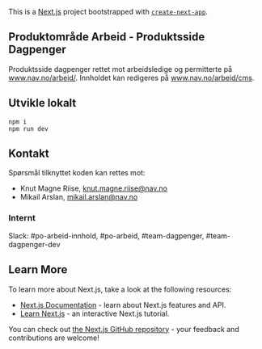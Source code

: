 This is a [Next.js](https://nextjs.org/) project bootstrapped with [`create-next-app`](https://github.com/vercel/next.js/tree/canary/packages/create-next-app).

## Produktområde Arbeid - Produktsside Dagpenger

Produktsside dagpenger rettet mot arbeidsledige og permitterte på www.nav.no/arbeid/. 
Innholdet kan redigeres på www.nav.no/arbeid/cms.

## Utvikle lokalt

```
npm i
npm run dev
```

## Kontakt

Spørsmål tilknyttet koden kan rettes mot:

- Knut Magne Riise, knut.magne.riise@nav.no
- Mikail Arslan, mikail.arslan@nav.no

### Internt

Slack: #po-arbeid-innhold, #po-arbeid, #team-dagpenger, #team-dagpenger-dev


## Learn More

To learn more about Next.js, take a look at the following resources:

- [Next.js Documentation](https://nextjs.org/docs) - learn about Next.js features and API.
- [Learn Next.js](https://nextjs.org/learn) - an interactive Next.js tutorial.

You can check out [the Next.js GitHub repository](https://github.com/vercel/next.js/) - your feedback and contributions are welcome!